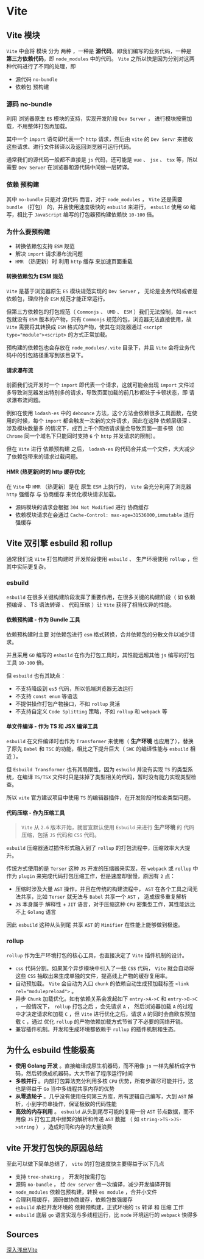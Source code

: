# Vite


## Vite 模块

`Vite` 中会将 模块 分为 两种 ，一种是 **源代码**，即我们编写的业务代码，一种是 **第三方依赖代码**，即 `node_modules` 中的代码。 `Vite` 之所以快是因为分别对这两种代码进行了不同的处理，即

- 源代码 `no-bundle`
- 依赖包 预构建


### 源码 no-bundle

利用 浏览器原生 `ES` 模块的支持，实现开发阶段 `Dev Server` ， 进行模块按需加载，不用整体打包再加载。

其中一个 `import` 语句即代表一个 `http` 请求，然后由 `vite` 的 `Dev Servr` 来接收这些请求、进行文件转译以及返回浏览器可运行代码。

通常我们的源代码一般都不直接是 `js` 代码，还可能是 `vue` 、 `jsx` 、 `tsx` 等，所以需要 `Dev Server` 在浏览器和源代码中间做一层转译。


### 依赖 预构建

其中 `no-bundle` 只是对 源代码 而言，对于 `node_modules` ， `Vite` 还是需要 `bundle` （打包） 的，并且使用速度极快的 `esbuild` 来进行， `esbuild` 使用 `GO` 编写，相比于 `JavaScript` 编写的打包器预构建依赖快 `10-100` 倍。


### 为什么要预构建

- 转换依赖包支持 `ESM` 规范
- 解决 `import` 请求瀑布流问题
- `HMR` （热更新）时 利用 `http` 缓存 来加速页面重载


#### 转换依赖包为 ESM 规范

`Vite` 是基于浏览器原生 `ES` 模块规范实现的 `Dev Server` ， 无论是业务代码或者是依赖包，理应符合 `ESM` 规范才能正常运行。

但第三方依赖包的打包规范（ `Commonjs` 、 `UMD` 、 `ESM` ）我们无法控制，如 `react` 包就没有 `ESM` 版本的产物，只有 `Commonjs` 规范的包，浏览器无法直接使用，故 `Vite` 需要将其转换成 `ESM` 格式的产物，使其在浏览器通过 `<script type="module"><script>` 的方式正常加载。

预构建的依赖包也会存放在 `node_modules/.vite` 目录下，并且 `Vite` 会将业务代码中的引包路径重写到该目录下。


#### 请求瀑布流

前面我们说开发时一个 `import` 即代表一个请求，这就可能会出现 `import` 文件过多导致浏览器发出特别多的请求，导致页面加载的前几秒都处于卡顿状态，即 请求瀑布流问题。

例如在使用 `lodash-es` 中的 `debounce` 方法，这个方法会依赖很多工具函数，在使用的时候，每个 `import` 都会触发一次新的文件请求，因此在这种 依赖层级深 、 涉及模块数量多 的情况下，成百上千个网络请求量会导致页面一直卡顿（如 `Chrome` 同一个域名下只能同时支持 `6` 个 `http` 并发请求的限制）。

但在 `Vite` 进行 依赖预构建 之后， `lodash-es` 的代码合并成一个文件，大大减少了依赖包带来的请求过载问题。


#### HMR (热更新)时的 http 缓存优化

在 `Vite` 中 `HMR` （热更新）是在 原生 `ESM` 上执行的， `Vite` 会充分利用了浏览器 `http` 强缓存 与 协商缓存 来优化模块请求加载。

- 源码模块的请求会根据 `304 Not Modified` 进行 协商缓存
- 依赖模块请求在会通过 `Cache-Control: max-age=31536000,immutable` 进行强缓存



## Vite 双引擎 esbuild 和 rollup

通常我们说 `Vite` 打包构建时 开发阶段使用 `esbuild` 、 生产环境使用 `rollup` ，但其中实际更复杂。


### esbuild

`esbuild` 在很多关键构建阶段发挥了重要作用，在很多关键的构建阶段（ 如 依赖预编译 、 TS 语法转译 、 代码压缩 ）让 `Vite` 获得了相当优异的性能。


#### 依赖预构建 - 作为 Bundle 工具

依赖预构建时主要 对依赖包进行 `esm` 格式转换，合并依赖包的分散文件以减少请求。

并且采用 `GO` 编写的 `esbuild` 在作为打包工具时，其性能远超其他 `js` 编写的打包工具 `10-100` 倍。

但 `esbuild` 也有其缺点：

- 不支持降级到 `es5` 代码，所以低端浏览器无法运行
- 不支持 `const enum` 等语法
- 不提供操作打包产物接口，不如 `rollup` 灵活
- 不支持自定义 `Code Splitting` 策略，不如 `rollup` 和 `webpack` 等


#### 单文件编译 - 作为 TS 和 JSX 编译工具

`esbuild` 在文件编译时也作为 `Transformer` 来使用（ **生产环境** 也应用了），替换了原先 `Babel` 和 `TSC` 的功能，相比之下提升巨大（ `SWC` 的编译性能与 `esbuild` 相近 ）。

但 `Esbuild Transformer` 也有其局限性，因为 `esbuild` 并没有实现 `TS` 的类型系统，在编译 `TS/TSX` 文件时只是抹掉了类型相关的代码，暂时没有能力实现类型检查。

所以 `vite` 官方建议项目中使用 `TS` 的编辑器插件，在开发阶段时检查类型问题。


#### 代码压缩 - 作为压缩工具

> `Vite` 从 `2.6` 版本开始，就官宣默认使用 `Esbuild` 来进行 **生产环境** 的 代码压缩，包括 `JS` 代码和 `CSS` 代码。

`esbuild` 压缩器通过插件形式融入到了 `rollup` 的打包流程中，压缩效率大大提升。

传统方式使用的是 `Terser` 这种 `JS` 开发的压缩器来实现，在 `webpack` 或 `rollup` 中作为 `plugin` 来完成代码打包压缩工作，但是速度却很慢，原因有 `2` 点：

- 压缩时涉及大量 `AST` 操作，并且在传统的构建流程中， `AST` 在各个工具之间无法共享，比如 `Terser` 就无法与 `Babel` 共享一个 `AST` ， 造成很多重复解析
- `JS` 本身属于 解释性 + `JIT` 语言，对于压缩这种 `CPU` 密集型工作，其性能远比不上 `Golang` 语言

因此 `esbuild` 这种从头到尾 共享 `AST` 的 `Minifier` 在性能上能够做到极速。



### rollup

`rollup` 作为生产环境打包的核心工具，也直接决定了 `Vite` 插件机制的设计。

- `css` 代码分割。如果某个异步模块中引入了一些 `CSS` 代码， `Vite` 就会自动将这些 `CSS` 抽取出来生成单独的文件，提高线上产物的缓存复用率。
- 自动预加载。 `Vite` 会自动为入口 `chunk` 的依赖自动生成预加载标签 `<link rel="modulepreload">` 。
- 异步 `Chunk` 加载优化。如有依赖关系会发起如下 `entry->A->C` 和 `entry->B->C` ，一般情况下， `rollup` 打包之后 ，会先请求 `A` ， 然后浏览器加载 `A` 的过程中才决定请求和加载 `C` ，但 `Vite` 进行优化之后，请求 `A` 的同时会自欧东预加载 `C` ，通过 优化 `rollup` 的产物依赖加载方式节省了不必要的网络开销。
- 兼容插件机制。开发和生成环境都依赖于 `rollup` 的插件机制和生态。



## 为什么 esbuild 性能极高

- **使用 Golang 开发** 。直接编译成原生机器码，而不用像 `js` 一样先解析成字节码，然后转换成机器码，大大节省了程序运行时间
- **多核并行** 。内部打包算法充分利用多核 `CPU` 优势，所有步骤尽可能并行，这也是得益于 `Go` 当中多线程共享内存的优势
- **从零造轮子** 。几乎没有使用任何第三方库，所有逻辑自己编写，大到 `AST` 解析，小到字符串操作，保证极致的代码性能
- **高效的内存利用** 。 `esbuild` 从头到尾尽可能的复用一份 `AST` 节点数据，而不用像 `JS` 打包工具中频繁的解析和传递 `AST` 数据 （ 如 `string->TS->JS->string` ） ，造成时间和内存的大量浪费



## vite 开发打包快的原因总结

至此可以做下简单总结了， `vite` 的打包速度快主要得益于以下几点

- 支持 `tree-shaking` ， 开发时按需打包
- 源码 `no-bundle` ， 给 `dev server` 做一次编译，减少开发编译开销
- `node_modules` 依赖包预构建，转换 `es module` ，合并小文件
- 合理利用缓存，源码做协商缓存，依赖包做强缓存
- `esbuild` 承担开发环境的 依赖预构建，正式环境的 `ts` 转译 和 压缩 工作
- `esbuild` 底层 `go` 语言实现与多线程运行，比 `node` 环境运行的 `webpack` 快得多



## Sources

[深入浅出Vite](https://juejin.cn/book/7050063811973218341)
